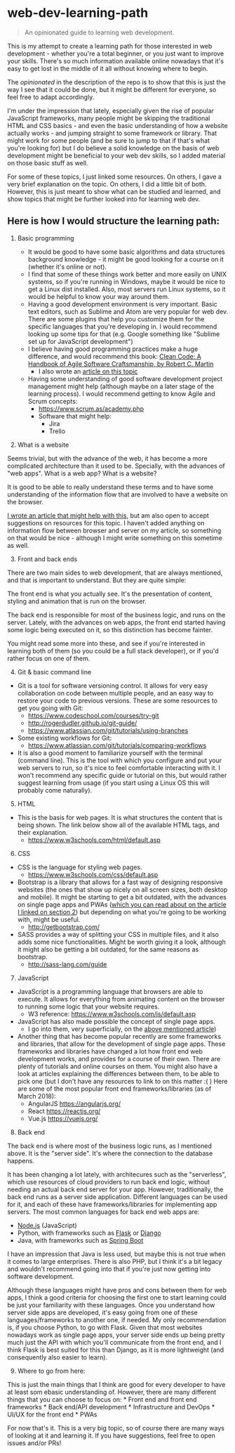 # web-dev-learning-path
> An opinionated guide to learning web development.

This is my attempt to create a learning path for those interested in web development - whether you're a total beginner, or you just want to improve your skills. There's so much information available online nowadays that it's easy to get lost in the middle of it all without knowing where to begin.

The *opinionated* in the description of the repo is to show that this is just the way I see that it could be done, but it might be different for everyone, so feel free to adapt accordingly.

I'm under the impression that lately, especially given the rise of popular JavaScript frameworks, many people might be skipping the traditional HTML and CSS basics - and even the basic understanding of how a website actually works - and jumping straight to some framework or library. That might work for some people (and be sure to jump to that if that's what you're looking for) but I do believe a solid knowledge on the basis of web development might be beneficial to your web dev skills, so I added material on those basic stuff as well.

For some of these topics, I just linked some resources. On others, I gave a very brief explanation on the topic. On others, I did a little bit of both. However, this is just meant to show what can be studied and learned, and show topics that might be further looked into for learning web dev.

## Here is how I would structure the learning path:

1. Basic programming
    * It would be good to have some basic algorithms and data structures background knowledge - it might be good looking for a course on it (whether it's online or not).
    * I find that some of these things work better and more easily on UNIX systems, so if you're running in Windows, maybe it would be nice to get a Linux dist installed. Also, most servers run Linux systems, so it would be helpful to know your way around them.
    * Having a good development environment is very important. Basic text editors, such as Sublime and Atom are very popular for web dev. There are some plugins that help you customize them for the specific languages that you're developing in. I would recommend looking up some tips for that (e.g. Google something like "Sublime set up for JavaScript development")
    * I believe having good programming practices make a huge difference, and would recommend this book: [Clean Code: A Handbook of Agile Software Craftsmanship, by Robert C. Martin](https://www.amazon.com/Clean-Code-Handbook-Software-Craftsmanship-ebook/dp/B001GSTOAM)
        * I also wrote an [article on this topic](https://medium.com/@gabimelo/how-to-write-code-that-is-readable-and-understandable-by-others-and-yourself-aedf739650fe)
    * Having some understanding of good software development project management might help (although maybe on a later stage of the learning process). I would recommend getting to know Agile and Scrum concepts:
        * https://www.scrum.as/academy.php
        * Software that might help:
            * Jira
            * Trello


2. What is a website

Seems trivial, but with the advance of the web, it has become a more complicated architecture than it used to be. Specially, with the advances of "web apps". What is a web app? What is a website? 

It is good to be able to really understand these terms and to have some understanding of the information flow that are involved to have a website on the browser.

[I wrote an article that might help with this](https://medium.com/@gabimelo/what-are-apps-how-do-i-develop-one-8fde8535896d), but am also open to accept suggestions on resources for this topic. I haven't added anything on information flow between browser and server on my article, so something on that would be nice - although I might write something on this sometime as well.

3. Front and back ends

There are two main sides to web development, that are always mentioned, and that is important to understand. But they are quite simple:

The front end is what you actually see. It's the presentation of content, styling and animation that is run on the browser.

The back end is responsible for most of the business logic, and runs on the server. Lately, with the advances on web apps, the front end started having some logic being executed on it, so this distinction has become fainter.

You might read some more into these, and see if you're interested in learning both of them (so you could be a full stack developer), or if you'd rather focus on one of them.

4. Git & basic command line
  * Git is a tool for software versioning control. It allows for very easy collaboration on code between multiple people, and an easy way to restore your code to previous versions. These are some resources to get you going with Git:
      * https://www.codeschool.com/courses/try-git
      * http://rogerdudler.github.io/git-guide/
      * https://www.atlassian.com/git/tutorials/using-branches
  * Some existing workflows for Git:
      * https://www.atlassian.com/git/tutorials/comparing-workflows
  * It is also a good moment to familiarize yourself with the terminal (command line). This is the tool with which you configure and put your web servers to run, so it's nice to feel comfortable interacting with it. I won't recommend any specific guide or tutorial on this, but would rather suggest learning from usage (if you start using a Linux OS this will probably come naturally).

5. HTML
  * This is the basis for web pages. It is what structures the content that is being shown. The link below show all of the available HTML tags, and their explanation.
      * https://www.w3schools.com/html/default.asp

6. CSS
  * CSS is the language for styling web pages.
      * https://www.w3schools.com/css/default.asp
  * Bootstrap is a library that allows for a fast way of designing responsive websites (the ones that show up nicely on all screen sizes, both desktop and mobile). It might be starting to get a bit outdated, with the advances on single page apps and PWAs ([which you can read about on the article I linked on section 2](https://medium.com/@gabimelo/what-are-apps-how-do-i-develop-one-8fde8535896d)) but depending on what you're going to be working with, might be useful.
      * http://getbootstrap.com/
  * SASS provides a way of splitting your CSS in multiple files, and it also adds some nice functionalities. Might be worth giving it a look, although it might also be getting a bit outdated, for the same reasons as bootstrap.
      * http://sass-lang.com/guide

7. JavaScript
  * JavaScript is a programming language that browsers are able to execute. It allows for everything from animating content on the browser to running some logic that your website requires.
      * W3 reference: https://www.w3schools.com/js/default.asp
  * JavaScript has also made possible the concept of single page apps. 
      * I go into them, very superficially, on the [above mentioned article](https://medium.com/@gabimelo/what-are-apps-how-do-i-develop-one-8fde8535896d))
  * Another thing that has become popular recently are some frameworks and libraries, that allow for the development of single page apps. These frameworks and libraries have changed a lot how front end web development works, and provides for a course of their own. There are plenty of tutorials and online courses on them. You might also have a look at articles explaining the differences between them, to be able to pick one (but I don't have any resources to link to on this matter :( ) Here are some of the most popular front end frameworks/libraries (as of March 2018):
      * AngularJS https://angularjs.org/
      * React https://reactjs.org/
      * Vue.js https://vuejs.org/

8. Back end

The back end is where most of the business logic runs, as I mentioned above. It is the "server side". It's where the connection to the database happens.

It has been changing a lot lately, with architecures such as the "serverless", which use resources of cloud providers to run back end logic, without needing an actual back end server for your app. However, traditionally, the back end runs as a server side application. Different languages can be used for it, and each of these have frameworks/libraries for implementing app servers. The most common languages for back end web apps are:

  * [Node.js](https://nodejs.org/en/) (JavaScript)
  * Python, with frameworks such as [Flask](http://flask.pocoo.org/) or [Django](https://www.djangoproject.com/)
  * Java, with frameworks such as [Spring Boot](https://spring.io/projects/spring-boot)

I have an impression that Java is less used, but maybe this is not true when it comes to large enterprises. There is also PHP, but I think it's a bit legacy and wouldn't recommend going into that if you're just now getting into software development.

Although these languages might have pros and cons between them for web apps, I think a good criteria for choosing the first one to start learning could be just your familiarity with these languages. Once you understand how server side apps are developed, it's easy going from one of these languages/frameworks to another one, if needed. My only recommendation is, if you choose Python, to go with Flask. Given that most websites nowadays work as single page apps, your server side ends up being pretty much just the API with which you'll communicate from the front end, and I think Flask is best suited for this than Django, as it is more lightweight (and consequently also easier to learn).

9. Where to go from here:

This is just the main things that I think are good for every developer to have at least som ebasic understanding of. However, there are many different things that you can choose to focus on:
    * Front end and front end frameworks
    * Back end/API development 
    * Infrastructure and DevOps
    * UI/UX for the front end
    * PWAs

For now that's it. This is a very big topic, so of course there are many ways of looking at it and learning it. If you have suggestions, feel free to open issues and/or PRs!
